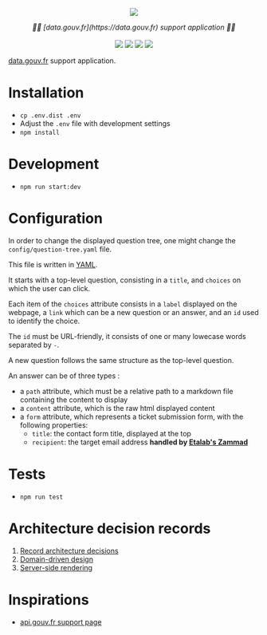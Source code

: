 <p align="center">
    <img src="https://user-images.githubusercontent.com/60264344/134811323-0ab7db31-c29b-46b2-9c41-a61e8ef8ffff.png">  
</p>
<p align="center">
    <i>💁‍♂️  [data.gouv.fr](https://data.gouv.fr) support application 💁‍♂️</i>
    <br>
    <br>
    <img src="https://img.shields.io/github/issues/etalab/support.data.gouv.fr">
    <img src="https://img.shields.io/github/issues-closed/etalab/support.data.gouv.fr">
    <img src="https://img.shields.io/github/contributors/etalab/support.data.gouv.fr">
    <img src="https://img.shields.io/github/license/etalab/support.data.gouv.fr">
</p>

[data.gouv.fr](https://data.gouv.fr) support application.

# Installation

- `cp .env.dist .env`
- Adjust the `.env` file with development settings
- `npm install`

# Development

- `npm run start:dev`

# Configuration

In order to change the displayed question tree, one might change the `config/question-tree.yaml` file.

This file is written in [YAML](https://fr.wikipedia.org/wiki/YAML#:~:text=YAML%2C%20acronyme%20de%20Yet%20Another,de%20donn%C3%A9es%20par%20s%C3%A9rialisation%20Unicode.).

It starts with a top-level question, consisting in a `title`, and `choices` on which the user can click.

Each item of the `choices` attribute consists in a `label` displayed on the webpage, a `link` which can be a new question or an answer, and an `id` used to identify the choice.

The `id` must be URL-friendly, it consists of one or many lowecase words separated by `-`.

A new question follows the same structure as the top-level question.

An answer can be of three types :

- a `path` attribute, which must be a relative path to a markdown file containing the content to display
- a `content` attribute, which is the raw html displayed content
- a `form` attribute, which represents a ticket submission form, with the following properties:
  - `title`: the contact form title, displayed at the top
  - `recipient`: the target email address **handled by [Etalab's Zammad](https://support.etalab.gouv.fr)**

# Tests

- `npm run test`

# Architecture decision records

1.  [Record architecture decisions](./doc/adr/0001-record-architecture-decisions.md)
2.  [Domain-driven design](./doc/adr/0002-domain-driven-design.md)
3.  [Server-side rendering](./doc/adr/0003-server-side-rendering.md)

# Inspirations

- [api.gouv.fr support page](https://api.gouv.fr/parcours-client)
